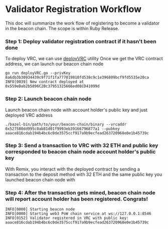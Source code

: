 # Validator Registration Workflow

This doc will summarize the work flow of registering to become a validator in the beacon chain. The scope is within Ruby Release.

### Step 1: Deploy validator registration contract if it hasn't been done
To deploy VRC, we can use [deployVRC](https://github.com/terenc3t/geth-sharding/tree/contract-util/contracts/deployVRC) utility
Once we get the VRC contract address, we can launch our beacon chain node
```
go run deployVRC.go --privKey 8a6db3b30934439c9f71f1fa777019810fd538c9c1e396809bcf9fd5535e20ca
INFO[0039] New contract deployed at 0x559eDab2b5896C2Bc37951325666ed08CD41099d
```

### Step 2: Launch beacon chain node
Launch beacon chain node with account holder's public key and just deployed VRC address
```
./bazel-bin/path/to/your/beacon-chain/binary --vrcaddr 0x527580dd995c0ab81d01f9993eb39166796877a1 --pubkey aaace816cdab194b4bc6c0de3575ccf917a9b9ecfead263720968e0e1b45739c

```

### Step 3: Send a transaction to VRC with 32 ETH and public key corresponded to beacon chain node account holder's public key
With Remix, you interact with the deployed contract by sending a transaction to the deposit method with 32 ETH and the same public key you launched beacon chain node with


### Step 4: After the transaction gets mined, beacon chain node will report account holder has been registered. Congrats!
```
INFO[0000] Starting beacon node
INFO[0000] Starting web3 PoW chain service at ws://127.0.0.1:8546
INFO[0152] Validator registered in VRC with public key: aaace816cdab194b4bc6c0de3575ccf917a9b9ecfead263720968e0e1b45739c
```

